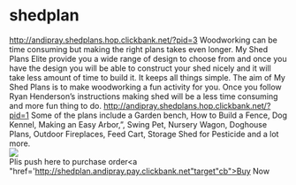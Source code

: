 # shedplan
http://andipray.shedplans.hop.clickbank.net/?pid=3
Woodworking can be time consuming but making the right plans takes even longer. My Shed Plans Elite provide you a wide range of design to choose from and once you have the design you will be able to construct your shed nicely and it will take less amount of time to build it. It keeps all things simple. The aim of My Shed Plans is to make woodworking a fun activity for you. Once you follow Ryan Henderson’s instructions making shed will be a less time consuming and more fun thing to do.
http://andipray.shedplans.hop.clickbank.net/?pid=1
Some of the plans include a Garden bench, How to Build a Fence, Dog Kennel, Making an Easy Arbor,”, Swing Pet, Nursery Wagon, Doghouse Plans, Outdoor Fireplaces, Feed Cart, Storage Shed for Pesticide and a lot more.
<br />
<a href="http://www.myshedplans.com/cb?cb=xxxxx"> <img src="http://myshedplans.com/images/banner/shed728x90.gif" border="0"/></a>
<br />Plis push here to purchase order<a "href='http://shedplan.andipray.pay.clickbank.net"target"cb">Buy Now</a>
